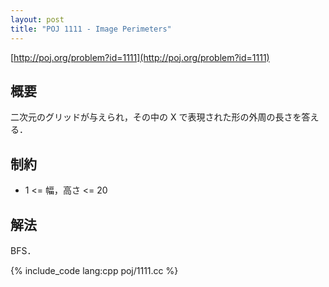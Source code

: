 ```yaml
---
layout: post
title: "POJ 1111 - Image Perimeters"
---
```

[http://poj.org/problem?id=1111](http://poj.org/problem?id=1111)

## 概要
二次元のグリッドが与えられ，その中の X で表現された形の外周の長さを答える．

## 制約
- 1 <= 幅，高さ <= 20

## 解法
BFS．

{% include_code lang:cpp poj/1111.cc %}
